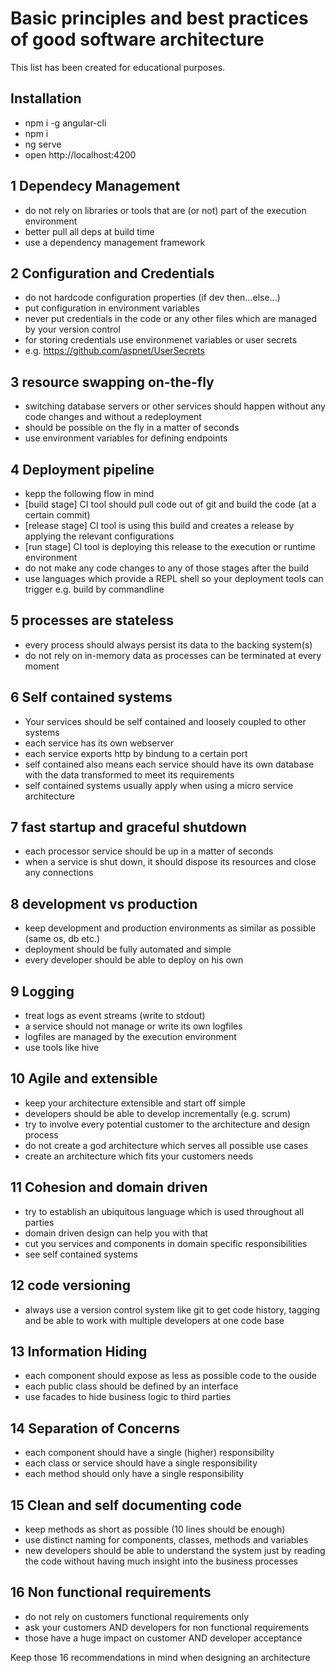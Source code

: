 # Basic principles and best practices of good software architecture

This list has been created for educational purposes. 

## Installation
- npm i -g angular-cli
- npm i
- ng serve
- open http://localhost:4200

## 1 Dependecy Management
- do not rely on libraries or tools that are (or not) part of the execution environment
- better pull all deps at build time
- use a dependency management framework

## 2 Configuration and Credentials
- do not hardcode configuration properties (if dev then…else...)
- put configuration in environment variables
- never put credentials in the code or any other files which are managed by your version control
- for storing credentials use environmenet variables or user secrets 
- e.g. https://github.com/aspnet/UserSecrets

## 3 resource swapping on-the-fly
- switching database servers or other services should happen without any code changes and without a redeployment
- should be possible on the fly in a matter of seconds
- use environment variables for defining endpoints

## 4 Deployment pipeline
- kepp the following flow in mind
- [build stage] CI tool should pull code out of git and build the code (at a certain commit)
- [release stage] CI tool is using this build and creates a release by applying the relevant configurations
- [run stage] CI tool is deploying this release to the execution or runtime environment
- do not make any code changes to any of those stages after the build
- use languages which provide a REPL shell so your deployment tools can trigger e.g. build by commandline

## 5 processes are stateless
- every process should always persist its data to the backing system(s)
- do not rely on in-memory data as processes can be terminated at every moment

## 6 Self contained systems
- Your services should be self contained and loosely coupled to other systems
- each service has its own webserver
- each service exports http by bindung to a certain port
- self contained also means each service should have its own database with the data transformed to meet its requirements
- self contained systems usually apply when using a micro service architecture

## 7 fast startup and graceful shutdown
- each processor service should be up in a matter of seconds
- when a service is shut down, it should dispose its resources and close any connections

## 8 development vs production
- keep development and production environments as similar as possible (same os, db etc.)
- deployment should be fully automated and simple
- every developer should be able to deploy on his own

## 9 Logging
- treat logs as event streams (write to stdout)
- a service should not manage or write its own logfiles
- logfiles are managed by the execution environment
- use tools like hive

## 10 Agile and extensible
- keep your architecture extensible and start off simple
- developers should be able to develop incrementally (e.g. scrum)
- try to involve every potential customer to the architecture and design process
- do not create a god architecture which serves all possible use cases
- create an architecture which fits your customers needs

## 11 Cohesion and domain driven
- try to establish an ubiquitous language which is used throughout all parties
- domain driven design can help you with that
- cut you services and components in domain specific responsibilities
- see self contained systems

## 12 code versioning
- always use a version control system like git to get code history, tagging and be able to work with multiple developers at one code base

## 13  Information Hiding
- each component should expose as less as possible code to the ouside
- each public class should be defined by an interface
- use facades to hide business logic to third parties 

## 14 Separation of Concerns
- each component should have a single (higher) responsibility
- each class or service should have a single responsibility
- each method should only have a single responsibility

## 15  Clean and self documenting code
- keep methods as short as possible (10 lines should be enough)
- use distinct naming for components, classes, methods and variables
- new developers should be able to understand the system just by reading the code without having much insight into the business processes

## 16 Non functional requirements
- do not rely on customers functional requirements only
- ask your customers AND developers for non functional requirements
- those have a huge impact on customer AND developer acceptance

Keep those 16 recommendations in mind when designing an architecture